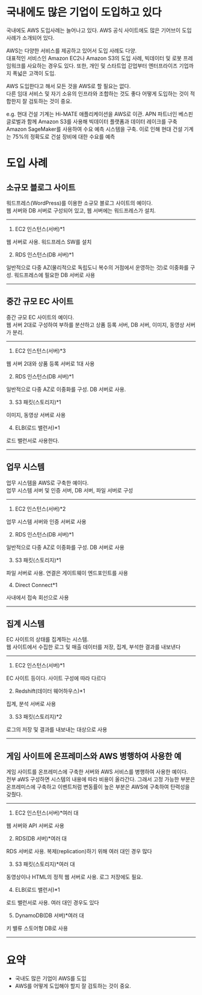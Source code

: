 # 국내에도 많은 기업이 도입하고 있다

국내에도 AWS 도입사례는 늘어나고 있다. AWS 공식 사이트에도 많은 기어브이 도입 사례가 소개되어 있다.

AWS는 다양한 서비스를 제공하고 있어서 도입 사례도 다양.  
대표적인 서비스인 Amazon EC2나 Amazon S3의 도입 사례, 빅데이터 및 로봇 프레임워크를 사요하는 경우도 있다. 또한, 개인 및 스타트업 긷업부터 엔터프라이즈 기업까지 폭넓은 고객이 도입.

AWS 도입한다고 해서 모든 것을 AWS로 할 필요는 없다.  
다른 임대 서비스 및 자기 소유의 인프라와 조합하는 것도 좋다 어떻게 도입하는 것이 적합한지 잘 검토하는 것이 중요. 

e.g. 현대 건설 기계는 Hi-MATE 애플리케이션을 AWS로 이관. APN 파트너인 베스핀글로벌과 함께 Amazon S3를 사용해 빅데이터 플랫폼과 데이터 레이크를 구축 Amazon SageMaker를 사용하여 수요 예측 시스템을 구축. 이로 인해 현대 건설 기계는 75%의 정확도로 건설 장비에 대한 수요를 예측

# 도입 사례

## 소규모 블로그 사이트

워드프레스(WordPress)를 이용한 소규모 블로그 사이트의 예이다.  
웹 서버와 DB 서버로 구성되어 있고, 웹 서버에는 워드프레스가 설치.

---

1. EC2 인스턴스(서버)*1

웹 서버로 사용. 워드프레스 SW를 설치

2. RDS 인스턴스(DB 서버)*1

일반적으로 다중 AZ(물리적으로 독립도니 복수의 거점에서 운영하는 것)로 이중화를 구성. 워드프레스에 필요한 DB 서버로 사용

---

## 중간 규모 EC 사이트

중간 규모 EC 사이트의 예이다.  
웹 서버 2대로 구성하여 부하를 분산하고 상품 등록 서버, DB 서버, 이미지, 동영상 서버가 분리.

---

1. EC2 인스턴스(서버)*3

웹 서버 2대와 상품 등록 서버로 1대 사용

2. RDS 인스턴스(DB 서버)*1

일반적으로 다중 AZ로 이중화를 구성. DB 서버로 사용.

3. S3 패킷(스토리지)*1

이미지, 동영상 서버로 사용

4. ELB(로드 밸런서)*1

로드 밸런서로 사용한다.

---

## 업무 시스템

업무 시스템을 AWS로 구축한 예이다.  
업무 시스템 서버 및 인증 서버, DB 서버, 파일 서버로 구성

---

1. EC2 인스턴스(서버)*2

업무 시스템 서버와 인증 서버로 사용

2. RDS 인스턴스(DB 서버)*1

일반적으로 다중 AZ로 이중화를 구성. DB 서버로 사용

3. S3 패킷(스토리지)*1

파일 서버로 사용. 연결은 게이트웨이 엔드포인트를 사용

4. Direct Connect*1

사내에서 접속 회선으로 사용 

---

## 집계 시스템

EC 사이트의 상태를 집계하는 시스템.  
웹 사이트에서 수집한 로그 및 매출 데이터를 저장, 집계, 부석한 결과를 내보낸다

---

1. EC2 인스턴스(서버)*1

EC 사이트 등이다. 사이트 구성에 따라 다르다

2. Redshift(데이터 웨어하우스)*1

집계, 분석 서버로 사용

3. S3 패킷(스토리지)*2

로그의 저장 및 결과를 내보내는 대상으로 사용

---

## 게임 사이트에 온프레미스와 AWS 병행하여 사용한 예

게임 사이트를 온프레미스에 구축한 서버와 AWS 서비스를 병행하여 사용한 예이다.  
전부 aWS 구성하면 시스템의 내용에 따라 비용이 올라간다. 그래서 고정 가능한 부분은 온프레미스에 구축하고 이벤트처럼 변동률이 높은 부분은 AWS에 구축하여 탄력성을 갖췄다.

---

1. EC2 인스턴스(서버)*여러 대

웹 서버와 API 서버로 사용

2. RDS(DB 서버)*여러 대

RDS 서버로 사용. 복제(replication)하기 위해 여러 대인 경우 많다

3. S3 패킷(스토리지)*여러 대

동영상이나 HTML의 정적 웹 서버로 사용. 로그 저장에도 필요.

4. ELB(로드 밸런서)*1

로드 밸런서로 사용. 여러 대인 경우도 있다

5. DynamoDB(DB 서버)*여러 대

키 밸류 스토어형 DB로 사용

---

# 요약

- 국내도 많은 기업이 AWS를 도입
- AWS를 어떻게 도입해야 할지 잘 검토하는 것이 중요.